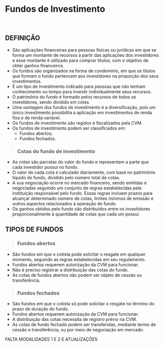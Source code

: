 # Fundos de Investimento

<br>

## DEFINIÇÃO
* São aplicações financeiras para pessoas físicas ou jurídicas em que se forma um montante de recursos a partir das aplicações dos investidores e esse montante é utilizado para comprar títulos, com o objetivo de obter ganhos financeiros.
* Os fundos são organizados na forma de condomínio, em que os títulos que formam o fundo pertencem aos investidores na proporção dos seus investimentos.
* É um tipo de investimento indicado para pessoas que não tenham conhecimento ou tempo para investir individualmente seus recursos.
* O patrimônio do fundo é formado pelos recursos de todos os investidores, sendo dividido em cotas. 
* Uma vantagem dos fundos de investimento é a diversificação, pois um único investimento possibilita a aplicação em investimentos de renda fixa e de renda variável.
* Os fundos de investimento são regidos e fiscalizados pela CVM.
* Os fundos de investimento podem ser classificados em:
  - Fundos abertos;
  - Fundos fechados.

> ### Cotas do fundo de investimento
* As cotas são parcelas do valor do fundo e representam a parte que cada investidor possui no fundo.
* O valor de cada cota é calculado diariamente, com base no patrimônio líquido do fundo, dividido pelo número total de cotas.
* A sua negociação ocorre no mercado financeiro, sendo emitidas e negociadas seguindo um conjunto de regras estabelecidas pela instituição responsável pelo fundo. Essas regras incluem prazos para alcançar determinado número de cotas, limites mínimos de emissão e outros aspectos 
relacionados à operação do fundo.
* Os ganhos obtidos pelo fundo são distribuídos entre os investidores proporcionalmente à quantidade de cotas que cada um possui. 

## TIPOS DE FUNDOS

> ### Fundos abertos
* São fundos em que o cotista pode solicitar o resgate em qualquer momento, seguindo as regras estabelecidas em seu regulamento.
* Fundos abertos requerem autorização da CVM para funcionar.
* Não é preciso registrar a distribuição das cotas do fundo. 
* As cotas de fundos abertos não podem ser objeto de cessão ou transferência.

> ### Fundos fechados
* São fundos em que o cotista só pode solicitar o resgate no término do prazo de duração do fundo.
* Fundos abertos requerem autorização da CVM para funcionar.
* A distribuição das cotas necessita de registro prévio na CVM. 
* As cotas de fundo fechado podem ser transferidas, mediante termo de cessão e transferência, ou por meio de negociação em mercado.

FALTA MODALIDADES 1 E 2 E ATUALIZAÇÕES
